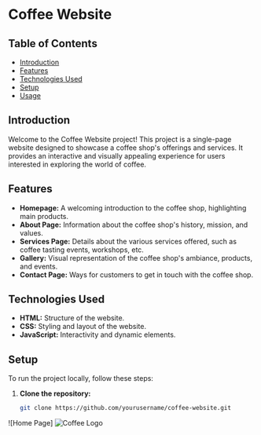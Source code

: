 # Coffee Website

## Table of Contents
- [Introduction](#introduction)
- [Features](#features)
- [Technologies Used](#technologies-used)
- [Setup](#setup)
- [Usage](#usage)



## Introduction
Welcome to the Coffee Website project! This project is a single-page website designed to showcase a coffee shop's offerings and services. It provides an interactive and visually appealing experience for users interested in exploring the world of coffee.

## Features
- **Homepage:** A welcoming introduction to the coffee shop, highlighting main products.
- **About Page:** Information about the coffee shop's history, mission, and values.
- **Services Page:** Details about the various services offered, such as coffee tasting events, workshops, etc.
- **Gallery:** Visual representation of the coffee shop's ambiance, products, and events.
- **Contact Page:** Ways for customers to get in touch with the coffee shop.

## Technologies Used
- **HTML:** Structure of the website.
- **CSS:** Styling and layout of the website.
- **JavaScript:** Interactivity and dynamic elements.

## Setup
To run the project locally, follow these steps:

1. **Clone the repository:**
   ```sh
   git clone https://github.com/yourusername/coffee-website.git


![Home Page]
<img src="images/hero-bg.jpg" alt="Coffee Logo" />







